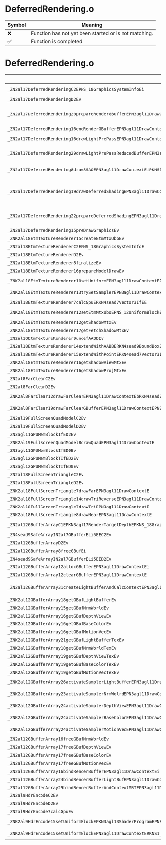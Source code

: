 # DeferredRendering.o
| Symbol | Meaning 
| ------------- | ------------- 
| :x: | Function has not yet been started or is not matching. 
| :white_check_mark: | Function is completed. 


# DeferredRendering.o
| Symbol (Mangled) | Symbol (Demangled) | Decompiled? |
| ------------- |  ------------- | ------------- |
| `_ZN2al17DeferredRenderingC2EPNS_18GraphicsSystemInfoEi` | `al::DeferredRendering::DeferredRendering(al::GraphicsSystemInfo *,int)` | :x: |
| `_ZN2al17DeferredRenderingD2Ev` | `al::DeferredRendering::~DeferredRendering()` | :x: |
| `_ZN2al17DeferredRendering20prepareRenderGBufferEPN3agl11DrawContextEPNS_12GBufferArrayEiRKN4sead8Matrix34IfEERKNS6_8Matrix44IfEEffffRKNS6_7Vector2IfEE` | `al::DeferredRendering::prepareRenderGBuffer(agl::DrawContext *,al::GBufferArray *,int,sead::Matrix34<float> const&,sead::Matrix44<float> const&,float,float,float,float,sead::Vector2<float> const&)` | :x: |
| `_ZN2al17DeferredRendering16endRenderGBufferEPN3agl11DrawContextE` | `al::DeferredRendering::endRenderGBuffer(agl::DrawContext *)` | :x: |
| `_ZN2al17DeferredRendering16drawLightPrePassEPN3agl11DrawContextEPNS_12GBufferArrayEiRKNS1_17RenderTargetDepthE` | `al::DeferredRendering::drawLightPrePass(agl::DrawContext *,al::GBufferArray *,int,agl::RenderTargetDepth const&)` | :x: |
| `_ZN2al17DeferredRendering29drawLightPrePassReducedBufferEPN3agl11DrawContextEPNS_12GBufferArrayEiRKNS1_17RenderTargetDepthEPKNS1_11TextureDataE` | `al::DeferredRendering::drawLightPrePassReducedBuffer(agl::DrawContext *,al::GBufferArray *,int,agl::RenderTargetDepth const&,agl::TextureData const*)` | :x: |
| `_ZN2al17DeferredRendering8drawSSAOEPN3agl11DrawContextEiPKNS1_11TextureDataERKN4sead8Matrix34IfEERKNS7_8Matrix44IfEE` | `al::DeferredRendering::drawSSAO(agl::DrawContext *,int,agl::TextureData const*,sead::Matrix34<float> const&,sead::Matrix44<float> const&)` | :x: |
| `_ZN2al17DeferredRendering19drawDeferredShadingEPN3agl11DrawContextERKNS1_12RenderBufferERKN4sead8ViewportEPNS_14ShadowDirectorERKNS7_8Matrix34IfEERKNS7_8Matrix44IfEEPNS_12GBufferArrayEiNS_11SkyFillTypeEPKNS_14SimpleModelEnvEPKNS1_11TextureDataE` | `al::DeferredRendering::drawDeferredShading(agl::DrawContext *,agl::RenderBuffer const&,sead::Viewport const&,al::ShadowDirector *,sead::Matrix34<float> const&,sead::Matrix44<float> const&,al::GBufferArray *,int,al::SkyFillType,al::SimpleModelEnv const*,agl::TextureData const*)` | :x: |
| `_ZN2al17DeferredRendering22prepareDeferredShadingEPN3agl11DrawContextERKN4sead8Matrix34IfEERKNS4_8Matrix44IfEEPNS_12GBufferArrayEiPNS_14ShadowDirectorEPKNS_14SimpleModelEnvEPKNS1_11TextureDataE` | `al::DeferredRendering::prepareDeferredShading(agl::DrawContext *,sead::Matrix34<float> const&,sead::Matrix44<float> const&,al::GBufferArray *,int,al::ShadowDirector *,al::SimpleModelEnv const*,agl::TextureData const*)` | :x: |
| `_ZN2al17DeferredRendering15preDrawGraphicsEv` | `al::DeferredRendering::preDrawGraphics(void)` | :x: |
| `_ZNK2al18EtmTextureRenderer15createEtmMtxUboEv` | `al::EtmTextureRenderer::createEtmMtxUbo(void)const` | :x: |
| `_ZN2al18EtmTextureRendererC2EPNS_18GraphicsSystemInfoE` | `al::EtmTextureRenderer::EtmTextureRenderer(al::GraphicsSystemInfo *)` | :x: |
| `_ZN2al18EtmTextureRendererD2Ev` | `al::EtmTextureRenderer::~EtmTextureRenderer()` | :x: |
| `_ZN2al18EtmTextureRenderer8finalizeEv` | `al::EtmTextureRenderer::finalize(void)` | :x: |
| `_ZN2al18EtmTextureRenderer16prepareModelDrawEv` | `al::EtmTextureRenderer::prepareModelDraw(void)` | :x: |
| `_ZNK2al18EtmTextureRenderer10setUniformEPN3agl11DrawContextEPKNS1_13ShaderProgramE` | `al::EtmTextureRenderer::setUniform(agl::DrawContext *,agl::ShaderProgram const*)const` | :x: |
| `_ZNK2al18EtmTextureRenderer13trySetSamplerEPN3agl11DrawContextEPKNS1_13ShaderProgramE` | `al::EtmTextureRenderer::trySetSampler(agl::DrawContext *,agl::ShaderProgram const*)const` | :x: |
| `_ZN2al18EtmTextureRenderer7calcGpuERKN4sead7Vector3IfEE` | `al::EtmTextureRenderer::calcGpu(sead::Vector3<float> const&)` | :x: |
| `_ZNK2al18EtmTextureRenderer12setEtmMtxUboEPNS_12UniformBlockERKN4sead8Matrix34IfEES7_` | `al::EtmTextureRenderer::setEtmMtxUbo(al::UniformBlock *,sead::Matrix34<float> const&,sead::Matrix34<float> const&)const` | :x: |
| `_ZNK2al18EtmTextureRenderer12getShadowMtxEv` | `al::EtmTextureRenderer::getShadowMtx(void)const` | :x: |
| `_ZNK2al18EtmTextureRenderer17getFetchShadowMtxEv` | `al::EtmTextureRenderer::getFetchShadowMtx(void)const` | :x: |
| `_ZN2al18EtmTextureRenderer9undefAABBEv` | `al::EtmTextureRenderer::undefAABB(void)` | :x: |
| `_ZN2al18EtmTextureRenderer14extendWithAABBERKN4sead9BoundBox3IfEE` | `al::EtmTextureRenderer::extendWithAABB(sead::BoundBox3<float> const&)` | :x: |
| `_ZN2al18EtmTextureRenderer15extendWithPointERKN4sead7Vector3IfEE` | `al::EtmTextureRenderer::extendWithPoint(sead::Vector3<float> const&)` | :x: |
| `_ZNK2al18EtmTextureRenderer16getShadowViewMtxEv` | `al::EtmTextureRenderer::getShadowViewMtx(void)const` | :x: |
| `_ZNK2al18EtmTextureRenderer16getShadowProjMtxEv` | `al::EtmTextureRenderer::getShadowProjMtx(void)const` | :x: |
| `_ZN2al8FarClearC2Ev` | `al::FarClear::FarClear(void)` | :x: |
| `_ZN2al8FarClearD2Ev` | `al::FarClear::~FarClear()` | :x: |
| `_ZNK2al8FarClear12drawFarClearEPN3agl11DrawContextEbRKN4sead7Color4fE` | `al::FarClear::drawFarClear(agl::DrawContext *,bool,sead::Color4f const&)const` | :x: |
| `_ZNK2al8FarClear19drawFarClearGBufferEPN3agl11DrawContextEPNS_12GBufferArrayE` | `al::FarClear::drawFarClearGBuffer(agl::DrawContext *,al::GBufferArray *)const` | :x: |
| `_ZN2al19FullScreenQuadModelC2Ev` | `al::FullScreenQuadModel::FullScreenQuadModel(void)` | :x: |
| `_ZN2al19FullScreenQuadModelD2Ev` | `al::FullScreenQuadModel::~FullScreenQuadModel()` | :x: |
| `_ZN3agl11GPUMemBlockIfED2Ev` | `agl::GPUMemBlock<float>::~GPUMemBlock()` | :x: |
| `_ZNK2al19FullScreenQuadModel8drawQuadEPN3agl11DrawContextE` | `al::FullScreenQuadModel::drawQuad(agl::DrawContext *)const` | :x: |
| `_ZN3agl11GPUMemBlockIfED0Ev` | `agl::GPUMemBlock<float>::~GPUMemBlock()` | :x: |
| `_ZN3agl12GPUMemBlockTIfED2Ev` | `agl::GPUMemBlockT<float>::~GPUMemBlockT()` | :x: |
| `_ZN3agl12GPUMemBlockTIfED0Ev` | `agl::GPUMemBlockT<float>::~GPUMemBlockT()` | :x: |
| `_ZN2al18FullScreenTriangleC2Ev` | `al::FullScreenTriangle::FullScreenTriangle(void)` | :x: |
| `_ZN2al18FullScreenTriangleD2Ev` | `al::FullScreenTriangle::~FullScreenTriangle()` | :x: |
| `_ZNK2al18FullScreenTriangle7drawFarEPN3agl11DrawContextE` | `al::FullScreenTriangle::drawFar(agl::DrawContext *)const` | :x: |
| `_ZNK2al18FullScreenTriangle14drawTriReverseEPN3agl11DrawContextE` | `al::FullScreenTriangle::drawTriReverse(agl::DrawContext *)const` | :x: |
| `_ZNK2al18FullScreenTriangle7drawTriEPN3agl11DrawContextE` | `al::FullScreenTriangle::drawTri(agl::DrawContext *)const` | :x: |
| `_ZNK2al18FullScreenTriangle8drawNearEPN3agl11DrawContextE` | `al::FullScreenTriangle::drawNear(agl::DrawContext *)const` | :x: |
| `_ZN2al12GBufferArrayC1EPKN3agl17RenderTargetDepthEPKNS_18GraphicsSystemInfoE` | `al::GBufferArray::GBufferArray(agl::RenderTargetDepth const*,al::GraphicsSystemInfo const*)` | :x: |
| `_ZN4sead9SafeArrayIN2al7GBufferELi5EEC2Ev` | `sead::SafeArray<al::GBuffer,5>::SafeArray(void)` | :x: |
| `_ZN2al12GBufferArrayD2Ev` | `al::GBufferArray::~GBufferArray()` | :x: |
| `_ZN2al12GBufferArray8freeGBufEi` | `al::GBufferArray::freeGBuf(int)` | :x: |
| `_ZN4sead9SafeArrayIN2al7GBufferELi5EED2Ev` | `sead::SafeArray<al::GBuffer,5>::~SafeArray()` | :x: |
| `_ZN2al12GBufferArray12allocGBufferEPN3agl11DrawContextEi` | `al::GBufferArray::allocGBuffer(agl::DrawContext *,int)` | :x: |
| `_ZN2al12GBufferArray12clearGBufferEPN3agl11DrawContextE` | `al::GBufferArray::clearGBuffer(agl::DrawContext *)` | :x: |
| `_ZN2al12GBufferArray31createLightBufferAndCalcContextEPN3agl11DrawContextEPNS1_4lght12LightPrePassEiiiRKN4sead6CameraEPKNS_10ProjectionE` | `al::GBufferArray::createLightBufferAndCalcContext(agl::DrawContext *,agl::lght::LightPrePass *,int,int,int,sead::Camera const&,al::Projection const*)` | :x: |
| `_ZNK2al12GBufferArray18getGBufLightBufferEv` | `al::GBufferArray::getGBufLightBuffer(void)const` | :x: |
| `_ZNK2al12GBufferArray15getGBufNrmWorldEv` | `al::GBufferArray::getGBufNrmWorld(void)const` | :x: |
| `_ZNK2al12GBufferArray16getGBufDepthViewEv` | `al::GBufferArray::getGBufDepthView(void)const` | :x: |
| `_ZNK2al12GBufferArray16getGBufBaseColorEv` | `al::GBufferArray::getGBufBaseColor(void)const` | :x: |
| `_ZNK2al12GBufferArray16getGBufMotionVecEv` | `al::GBufferArray::getGBufMotionVec(void)const` | :x: |
| `_ZNK2al12GBufferArray21getGBufLightBufferTexEv` | `al::GBufferArray::getGBufLightBufferTex(void)const` | :x: |
| `_ZNK2al12GBufferArray18getGBufNrmWorldTexEv` | `al::GBufferArray::getGBufNrmWorldTex(void)const` | :x: |
| `_ZNK2al12GBufferArray19getGBufDepthViewTexEv` | `al::GBufferArray::getGBufDepthViewTex(void)const` | :x: |
| `_ZNK2al12GBufferArray19getGBufBaseColorTexEv` | `al::GBufferArray::getGBufBaseColorTex(void)const` | :x: |
| `_ZNK2al12GBufferArray19getGBufMotionVecTexEv` | `al::GBufferArray::getGBufMotionVecTex(void)const` | :x: |
| `_ZNK2al12GBufferArray26activateSamplerLightBufferEPN3agl11DrawContextERKNS1_15SamplerLocationEb` | `al::GBufferArray::activateSamplerLightBuffer(agl::DrawContext *,agl::SamplerLocation const&,bool)const` | :x: |
| `_ZNK2al12GBufferArray23activateSamplerNrmWolrdEPN3agl11DrawContextERKNS1_15SamplerLocationEb` | `al::GBufferArray::activateSamplerNrmWolrd(agl::DrawContext *,agl::SamplerLocation const&,bool)const` | :x: |
| `_ZNK2al12GBufferArray24activateSamplerDepthViewEPN3agl11DrawContextERKNS1_15SamplerLocationEb` | `al::GBufferArray::activateSamplerDepthView(agl::DrawContext *,agl::SamplerLocation const&,bool)const` | :x: |
| `_ZNK2al12GBufferArray24activateSamplerBaseColorEPN3agl11DrawContextERKNS1_15SamplerLocationEb` | `al::GBufferArray::activateSamplerBaseColor(agl::DrawContext *,agl::SamplerLocation const&,bool)const` | :x: |
| `_ZNK2al12GBufferArray24activateSamplerMotionVecEPN3agl11DrawContextERKNS1_15SamplerLocationEb` | `al::GBufferArray::activateSamplerMotionVec(agl::DrawContext *,agl::SamplerLocation const&,bool)const` | :x: |
| `_ZN2al12GBufferArray16freeGBufNrmWorldEv` | `al::GBufferArray::freeGBufNrmWorld(void)` | :x: |
| `_ZN2al12GBufferArray17freeGBufDepthViewEv` | `al::GBufferArray::freeGBufDepthView(void)` | :x: |
| `_ZN2al12GBufferArray17freeGBufBaseColorEv` | `al::GBufferArray::freeGBufBaseColor(void)` | :x: |
| `_ZN2al12GBufferArray17freeGBufMotionVecEv` | `al::GBufferArray::freeGBufMotionVec(void)` | :x: |
| `_ZN2al12GBufferArray16bindRenderBufferEPN3agl11DrawContextEi` | `al::GBufferArray::bindRenderBuffer(agl::DrawContext *,int)` | :x: |
| `_ZN2al12GBufferArray24bindRenderBufferLightBufEPN3agl11DrawContextE` | `al::GBufferArray::bindRenderBufferLightBuf(agl::DrawContext *)` | :x: |
| `_ZN2al12GBufferArray29bindRenderBufferAndContextMRTEPN3agl11DrawContextE` | `al::GBufferArray::bindRenderBufferAndContextMRT(agl::DrawContext *)` | :x: |
| `_ZN2al9HdrEncodeC2Ev` | `al::HdrEncode::HdrEncode(void)` | :x: |
| `_ZN2al9HdrEncodeD2Ev` | `al::HdrEncode::~HdrEncode()` | :x: |
| `_ZN2al9HdrEncode7calcGpuEv` | `al::HdrEncode::calcGpu(void)` | :x: |
| `_ZNK2al9HdrEncode15setUniformBlockEPKN3agl13ShaderProgramEPNS1_11DrawContextE` | `al::HdrEncode::setUniformBlock(agl::ShaderProgram const*,agl::DrawContext *)const` | :x: |
| `_ZNK2al9HdrEncode15setUniformBlockEPN3agl11DrawContextERKNS1_14ShaderLocationE` | `al::HdrEncode::setUniformBlock(agl::DrawContext *,agl::ShaderLocation const&)const` | :x: |
